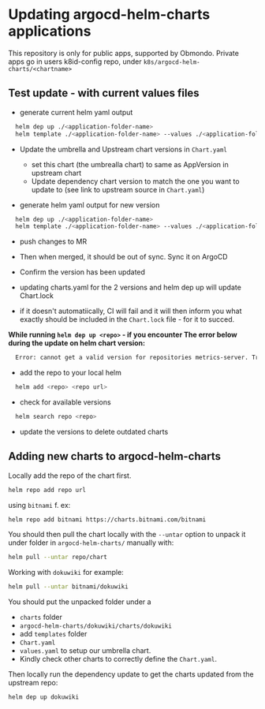# Updating argocd-helm-charts applications

This repository is only for public apps, supported by Obmondo. Private apps go in users k8id-config repo, under `k8s/argocd-helm-charts/<chartname>`

## Test update - with current values files

- generate current helm yaml output

```bash
  helm dep up ./<application-folder-name>
  helm template ./<application-folder-name> --values ./<application-folder-name>/values.yaml --values /path/to/cluster-specific-values.yaml > before.yaml
```

- Update the umbrella and Upstream chart versions in `Chart.yaml`
  - set this chart (the umbrealla chart) to same as AppVersion in upstream chart
  - Update dependency chart version to match the one you want to update to (see link to upstream source in `Chart.yaml`)

- generate helm yaml output for new version

```bash
  helm dep up ./<application-folder-name>
  helm template ./<application-folder-name> --values ./<application-folder-name>/values.yaml --values /path/to/cluster-specific-values.yaml > after.yaml
```

- push changes to MR

- Then when merged, it should be out of sync. Sync it on ArgoCD

- Confirm the version has been updated

- updating charts.yaml for the 2 versions and helm dep up will update Chart.lock

- if it doesn't automatiically, CI will fail and it will then inform you what exactly should be included in the
  `Chart.lock` file - for it to succed.

**While running ```helm dep up <repo>``` - if you encounter The error below during the update on helm chart version:**

```bash
  Error: cannot get a valid version for repositories metrics-server. Try changing the version constraint in Chart.yaml
```

- add the repo to your local helm

```bash
  helm add <repo> <repo url>
```

- check for available versions

```bash
  helm search repo <repo>
```

- update the versions to delete outdated charts

## Adding new charts to argocd-helm-charts

Locally add the repo of the chart first.

```bash
helm repo add repo url
```

using ```bitnami``` f. ex:

```bash
helm repo add bitnami https://charts.bitnami.com/bitnami
```

You should then pull the chart locally with the ```--untar``` option to unpack it under folder
in ```argocd-helm-charts/``` manually with:

```bash
helm pull --untar repo/chart
```

Working with ```dokuwiki``` for example:

```bash
helm pull --untar bitnami/dokuwiki
```

You should put the unpacked folder under a

- `charts` folder
- `argocd-helm-charts/dokuwiki/charts/dokuwiki`
- add `templates` folder
- `Chart.yaml`
- `values.yaml` to setup our umbrella chart.
- Kindly check other charts to correctly define the `Chart.yaml`.

Then locally run the dependency update to get the charts updated from the upstream repo:

```bash
helm dep up dokuwiki
```
